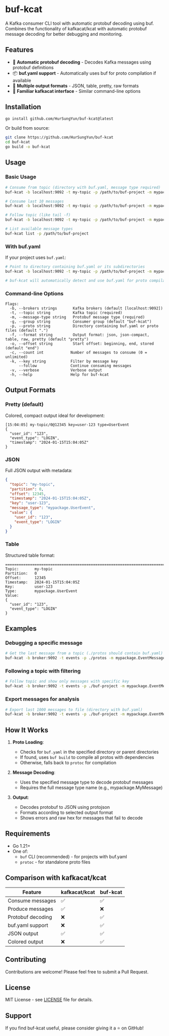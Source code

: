# buf-kcat

A Kafka consumer CLI tool with automatic protobuf decoding using buf. Combines the functionality of kafkacat/kcat with automatic protobuf message decoding for better debugging and monitoring.

## Features

- 🚀 **Automatic protobuf decoding** - Decodes Kafka messages using protobuf definitions
- 📦 **buf.yaml support** - Automatically uses buf for proto compilation if available
- 🎨 **Multiple output formats** - JSON, table, pretty, raw formats
- 🔧 **Familiar kafkacat interface** - Similar command-line options

## Installation

```bash
go install github.com/HurSungYun/buf-kcat@latest
```

Or build from source:

```bash
git clone https://github.com/HurSungYun/buf-kcat
cd buf-kcat
go build -o buf-kcat
```

## Usage

### Basic Usage

```bash
# Consume from topic (directory with buf.yaml, message type required)
buf-kcat -b localhost:9092 -t my-topic -p /path/to/buf-project -m mypackage.MyMessage

# Consume last 10 messages
buf-kcat -b localhost:9092 -t my-topic -p /path/to/buf-project -m mypackage.MyMessage -c 10 -o end

# Follow topic (like tail -f)
buf-kcat -b localhost:9092 -t my-topic -p /path/to/buf-project -m mypackage.MyMessage --follow

# List available message types
buf-kcat list -p /path/to/buf-project
```

### With buf.yaml

If your project uses `buf.yaml`:

```bash
# Point to directory containing buf.yaml or its subdirectories
buf-kcat -b localhost:9092 -t my-topic -p /path/to/buf-project -m mypackage.MyMessage

# buf-kcat will automatically detect and use buf.yaml for proto compilation
```

### Command-line Options

```
Flags:
  -b, --brokers strings       Kafka brokers (default [localhost:9092])
  -t, --topic string          Kafka topic (required)
  -m, --message-type string   Protobuf message type (required)
  -g, --group string          Consumer group (default "buf-kcat")
  -p, --proto string          Directory containing buf.yaml or proto files (default ".")
  -f, --format string         Output format: json, json-compact, table, raw, pretty (default "pretty")
  -o, --offset string         Start offset: beginning, end, stored (default "end")
  -c, --count int            Number of messages to consume (0 = unlimited)
  -k, --key string           Filter by message key
      --follow               Continue consuming messages
  -v, --verbose              Verbose output
  -h, --help                 Help for buf-kcat
```

## Output Formats

### Pretty (default)
Colored, compact output ideal for development:
```
[15:04:05] my-topic/0@12345 key=user-123 type=UserEvent
{
  "user_id": "123",
  "event_type": "LOGIN",
  "timestamp": "2024-01-15T15:04:05Z"
}
```

### JSON
Full JSON output with metadata:
```json
{
  "topic": "my-topic",
  "partition": 0,
  "offset": 12345,
  "timestamp": "2024-01-15T15:04:05Z",
  "key": "user-123",
  "message_type": "mypackage.UserEvent",
  "value": {
    "user_id": "123",
    "event_type": "LOGIN"
  }
}
```

### Table
Structured table format:
```
================================================================================
Topic:       my-topic
Partition:   0
Offset:      12345
Timestamp:   2024-01-15T15:04:05Z
Key:         user-123
Type:        mypackage.UserEvent
Value:
{
  "user_id": "123",
  "event_type": "LOGIN"
}
```

## Examples

### Debugging a specific message
```bash
# Get the last message from a topic (./protos should contain buf.yaml)
buf-kcat -b broker:9092 -t events -p ./protos -m mypackage.EventMessage -c 1 -o end -f json | jq .
```

### Following a topic with filtering
```bash
# Follow topic and show only messages with specific key
buf-kcat -b broker:9092 -t events -p ./buf-project -m mypackage.EventMessage --follow -k "user-123"
```

### Export messages for analysis
```bash
# Export last 1000 messages to file (directory with buf.yaml)
buf-kcat -b broker:9092 -t events -p ./buf-project -m mypackage.EventMessage -c 1000 -f json > messages.jsonl
```

## How It Works

1. **Proto Loading**: 
   - Checks for `buf.yaml` in the specified directory or parent directories
   - If found, uses `buf build` to compile all protos with dependencies
   - Otherwise, falls back to `protoc` for compilation

2. **Message Decoding**:
   - Uses the specified message type to decode protobuf messages
   - Requires the full message type name (e.g., mypackage.MyMessage)

3. **Output**:
   - Decodes protobuf to JSON using protojson
   - Formats according to selected output format
   - Shows errors and raw hex for messages that fail to decode

## Requirements

- Go 1.21+
- One of:
  - `buf` CLI (recommended) - for projects with buf.yaml
  - `protoc` - for standalone proto files

## Comparison with kafkacat/kcat

| Feature | kafkacat/kcat | buf-kcat |
|---------|--------------|----------|
| Consume messages | ✅ | ✅ |
| Produce messages | ✅ | ❌ |
| Protobuf decoding | ❌ | ✅ |
| buf.yaml support | ❌ | ✅ |
| JSON output | ✅ | ✅ |
| Colored output | ❌ | ✅ |

## Contributing

Contributions are welcome! Please feel free to submit a Pull Request.

## License

MIT License - see [LICENSE](LICENSE) file for details.

## Support

If you find buf-kcat useful, please consider giving it a ⭐ on GitHub!

